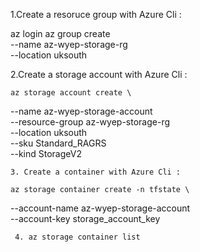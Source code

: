 1.Create a resoruce group with Azure Cli :

az login
az group create \
  --name az-wyep-storage-rg \
  --location uksouth
	
2.Create a storage account with Azure Cli :
	
	az storage account create \
  --name az-wyep-storage-account \
  --resource-group az-wyep-storage-rg \
  --location uksouth \
  --sku Standard_RAGRS \
  --kind StorageV2
	
	3. Create a container with Azure Cli :
	
	az storage container create -n tfstate \
   --account-name az-wyep-storage-account \
   --account-key storage_account_key
	 
	 4. az storage container list
